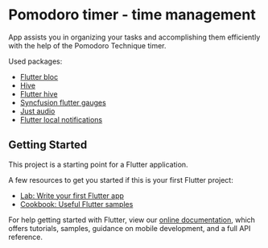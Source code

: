 # Pomodoro timer - time management

App assists you in organizing your tasks and accomplishing them efficiently with the help of the Pomodoro Technique timer.

Used packages:
- [Flutter bloc](https://pub.dev/packages/flutter_bloc)
- [Hive](https://pub.dev/packages/hive)
- [Flutter hive](https://pub.dev/packages/hive_flutter)
- [Syncfusion flutter gauges](https://pub.dev/packages/syncfusion_flutter_gauges)
- [Just audio](https://pub.dev/packages/just_audio)
- [Flutter local notifications](https://pub.dev/packages/flutter_local_notifications)

## Getting Started

This project is a starting point for a Flutter application.

A few resources to get you started if this is your first Flutter project:

- [Lab: Write your first Flutter app](https://flutter.dev/docs/get-started/codelab)
- [Cookbook: Useful Flutter samples](https://flutter.dev/docs/cookbook)

For help getting started with Flutter, view our
[online documentation](https://flutter.dev/docs), which offers tutorials,
samples, guidance on mobile development, and a full API reference.

